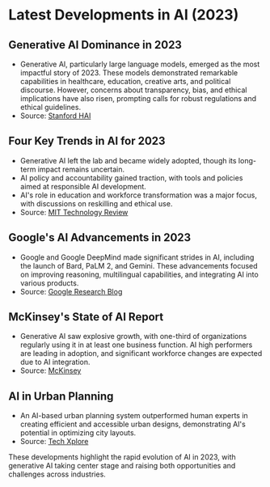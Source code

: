 # Latest Developments in AI (2023)

## Generative AI Dominance in 2023
- Generative AI, particularly large language models, emerged as the most impactful story of 2023. These models demonstrated remarkable capabilities in healthcare, education, creative arts, and political discourse. However, concerns about transparency, bias, and ethical implications have also risen, prompting calls for robust regulations and ethical guidelines.
- Source: [Stanford HAI](https://hai.stanford.edu/news/13-biggest-ai-stories-2023)

## Four Key Trends in AI for 2023
- Generative AI left the lab and became widely adopted, though its long-term impact remains uncertain.
- AI policy and accountability gained traction, with tools and policies aimed at responsible AI development.
- AI's role in education and workforce transformation was a major focus, with discussions on reskilling and ethical use.
- Source: [MIT Technology Review](https://www.technologyreview.com/2023/12/19/1085696/four-trends-that-changed-ai-in-2023/)

## Google's AI Advancements in 2023
- Google and Google DeepMind made significant strides in AI, including the launch of Bard, PaLM 2, and Gemini. These advancements focused on improving reasoning, multilingual capabilities, and integrating AI into various products.
- Source: [Google Research Blog](https://research.google/blog/2023-a-year-of-groundbreaking-advances-in-ai-and-computing/)

## McKinsey's State of AI Report
- Generative AI saw explosive growth, with one-third of organizations regularly using it in at least one business function. AI high performers are leading in adoption, and significant workforce changes are expected due to AI integration.
- Source: [McKinsey](https://www.mckinsey.com/capabilities/quantumblack/our-insights/the-state-of-ai-in-2023-generative-ais-breakout-year)

## AI in Urban Planning
- An AI-based urban planning system outperformed human experts in creating efficient and accessible urban designs, demonstrating AI's potential in optimizing city layouts.
- Source: [Tech Xplore](https://techxplore.com/news/2023-09-ai-outperform-humans-urban.html)

These developments highlight the rapid evolution of AI in 2023, with generative AI taking center stage and raising both opportunities and challenges across industries.